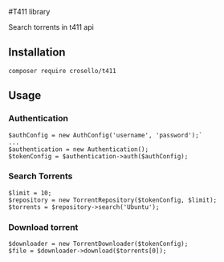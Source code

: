 #T411 library

Search torrents in t411 api

## Installation

`composer require crosello/t411`

## Usage

### Authentication

```
$authConfig = new AuthConfig('username', 'password');`
...
$authentication = new Authentication();
$tokenConfig = $authentication->auth($authConfig);
```

### Search Torrents

```
$limit = 10;
$repository = new TorrentRepository($tokenConfig, $limit);
$torrents = $repository->search('Ubuntu');
```

### Download torrent

```
$downloader = new TorrentDownloader($tokenConfig);
$file = $downloader->download($torrents[0]);
```
